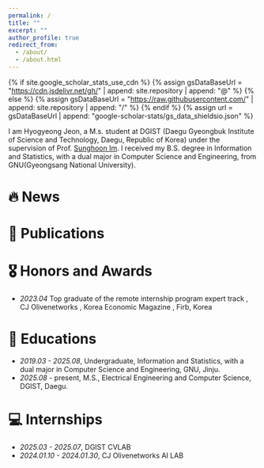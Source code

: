 ```yaml
---
permalink: /
title: ""
excerpt: ""
author_profile: true
redirect_from: 
  - /about/
  - /about.html
---
```


{% if site.google_scholar_stats_use_cdn %}
{% assign gsDataBaseUrl = "https://cdn.jsdelivr.net/gh/" | append: site.repository | append: "@" %}
{% else %}
{% assign gsDataBaseUrl = "https://raw.githubusercontent.com/" | append: site.repository | append: "/" %}
{% endif %}
{% assign url = gsDataBaseUrl | append: "google-scholar-stats/gs_data_shieldsio.json" %}

<span class='anchor' id='about-me'></span>


I am Hyogyeong Jeon, a M.s. student at DGIST (Daegu Gyeongbuk Institute of Science and Technology, Daegu, Republic of Korea) under the supervision of Prof. [Sunghoon Im](https://sunghoonim.github.io/).
I received my B.S. degree in Information and Statistics, with a dual major in Computer Science and Engineering, from GNU(Gyeongsang National University).

<!-- To do list(1) : 관심분야 적기
My previous research focused on domain adaptation using image-to-image translation.
Currently, my research interests lie in object-centric video tasks such as Video Instance Segmentation (VIS) and Referring Video Object Segmentation (RVOS). 
More recently, I have been expanding my research toward video reasoning tasks using multi-modal large language models (MLLM). -->





# 🔥 News


# 📝 Publications 


# 🎖 Honors and Awards
- *2023.04* Top graduate of the remote internship program expert track , CJ Olivenetworks , Korea Economic Magazine , Firb, Korea

<!--*2022.09* Grand Prize for My own learning method UCC contest, Gyeongsang National University, Korea
*2022.11* participation prize for Busan International Festival of Educational Contents, Pukyong National University, Korea  -->

# 📖 Educations
- *2019.03 - 2025.08*, Undergraduate, Information and Statistics, with a dual major in Computer Science and Engineering, GNU, Jinju.
- *2025.08* - present, M.S., Electrical Engineering and Computer Science, DGIST, Daegu.

# 💻 Internships
- *2025.03 - 2025.07*, DGIST CVLAB
- *2024.01.10 - 2024.01.30*, CJ Olivenetworks AI LAB
